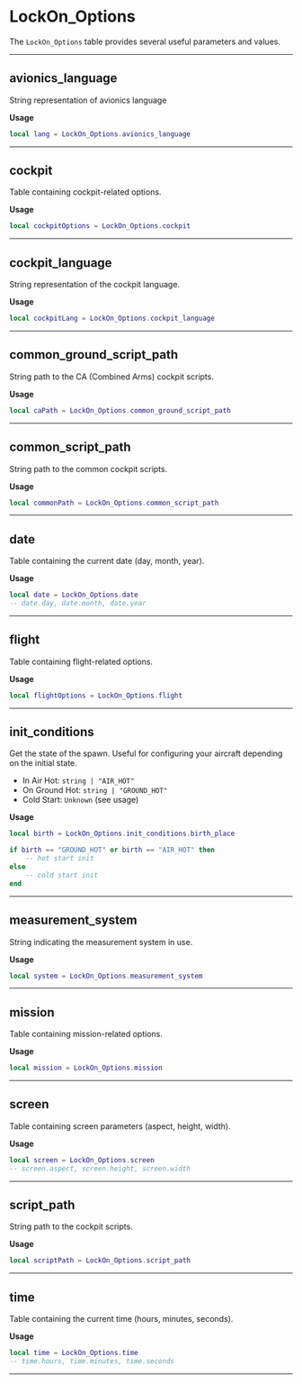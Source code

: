 # LockOn_Options
The `LockOn_Options` table provides several useful parameters and values.

---

## avionics_language
String representation of avionics language

**Usage**
```lua
local lang = LockOn_Options.avionics_language
```

---

## cockpit
Table containing cockpit-related options.

**Usage**
```lua
local cockpitOptions = LockOn_Options.cockpit
```

---

## cockpit_language
String representation of the cockpit language.

**Usage**
```lua
local cockpitLang = LockOn_Options.cockpit_language
```

---

## common_ground_script_path
String path to the CA (Combined Arms) cockpit scripts.

**Usage**
```lua
local caPath = LockOn_Options.common_ground_script_path
```

---

## common_script_path
String path to the common cockpit scripts.

**Usage**
```lua
local commonPath = LockOn_Options.common_script_path
```

---

## date
Table containing the current date (day, month, year).

**Usage**
```lua
local date = LockOn_Options.date
-- date.day, date.month, date.year
```

---

## flight
Table containing flight-related options.

**Usage**
```lua
local flightOptions = LockOn_Options.flight
```

---

## init_conditions
Get the state of the spawn. Useful for configuring your aircraft depending on the initial state.

* In Air Hot: `string | "AIR_HOT"`
* On Ground Hot: `string | "GROUND_HOT"`
* Cold Start: `Unknown` (see usage)

**Usage**
```lua
local birth = LockOn_Options.init_conditions.birth_place

if birth == "GROUND_HOT" or birth == "AIR_HOT" then
    -- hot start init
else
    -- cold start init
end
```

---

## measurement_system
String indicating the measurement system in use.

**Usage**
```lua
local system = LockOn_Options.measurement_system
```

---

## mission
Table containing mission-related options.

**Usage**
```lua
local mission = LockOn_Options.mission
```

---

## screen
Table containing screen parameters (aspect, height, width).

**Usage**
```lua
local screen = LockOn_Options.screen
-- screen.aspect, screen.height, screen.width
```

---

## script_path
String path to the cockpit scripts.

**Usage**
```lua
local scriptPath = LockOn_Options.script_path
```

---

## time
Table containing the current time (hours, minutes, seconds).

**Usage**
```lua
local time = LockOn_Options.time
-- time.hours, time.minutes, time.seconds
```

---